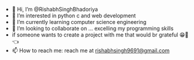- 👋 Hi, I’m @RishabhSinghBhadoriya
- 👀 I’m interested in python c and web development
- 🌱 I’m currently learning computer science engineering 
- 💞️ I’m looking to collaborate on ... excelling my programming skills 
- if someone wants to create a project with me that would br grateful 😁🙌👈
- 📫 How to reach me: reach me at rishabhsingh9691@gmail.com

<!---
RishabhSinghBhadoriya/RishabhSinghBhadoriya is a ✨ special ✨ repository because its `README.md` (this file) appears on your GitHub profile.
You can click the Preview link to take a look at your changes.
--->
